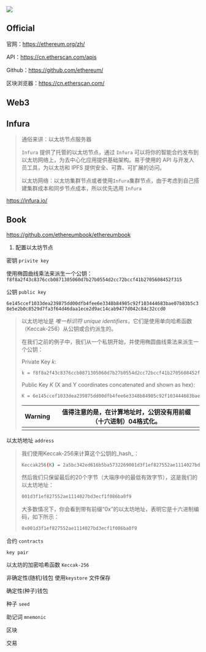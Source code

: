![](https://ethereum.org/static/28214bb68eb5445dcb063a72535bc90c/9019e/hero.webp)



## Official

官网：https://ethereum.org/zh/

API：https://cn.etherscan.com/apis

Github：https://github.com/ethereum/

区块浏览器：https://cn.etherscan.com/



## Web3



## Infura

> 通俗来讲：以太坊节点服务器
>
> `Infura` 提供了托管的以太坊节点，通过 `Infura` 可以将你的智能合约发布到以太坊网络上，为去中心化应用提供基础架构。易于使用的 API 与开发人员工具，为以太坊和 IPFS 提供安全、可靠、可扩展的访问。
>
> 以太坊网络：以太坊集群节点或者使用`Infura`集群节点，由于考虑到自己搭建集群成本和同步节点成本，所以优先选用 `Infura`

<https://infura.io/>



## Book

<https://github.com/ethereumbook/ethereumbook>



1. 配置以太坊节点

密钥 `privite key`

使用椭圆曲线乘法来派生一个公钥：`f8f8a2f43c8376ccb0871305060d7b27b0554d2cc72bccf41b2705608452f315`

公钥 `public key`

`6e145ccef1033dea239875dd00dfb4fee6e3348b84985c92f103444683bae07b83b5c38e5e2b0c8529d7fa3f64d46daa1ece2d9ac14cab9477d042c84c32ccd0`

> 以太坊地址是 *唯一标识符* *unique identifiers*，它们是使用单向哈希函数（Keccak-256）从公钥或合约派生的。
>
> 在我们之前的例子中，我们从一个私钥开始，并使用椭圆曲线乘法来派生一个公钥：
>
> Private Key *k*:
>
> ```bash
> k = f8f8a2f43c8376ccb0871305060d7b27b0554d2cc72bccf41b2705608452f315
> ```
>
> Public Key *K* (X and Y coordinates concatenated and shown as hex):
>
> ```bash
> K = 6e145ccef1033dea239875dd00dfb4fee6e3348b84985c92f103444683bae07b83b5c38e5e2b0c8529d7fa3f64d46daa1ece2d9ac14cab9477d042c84c32ccd0
> ```
>
> | Warning | 值得注意的是，在计算地址时，公钥没有用前缀（十六进制）04格式化。 |
> | ------- | ------------------------------------------------------------ |
> |         |                                                              |

以太坊地址 `address`

> 我们使用Keccak-256来计算这个公钥的_hash_：
>
> ```bash
> Keccak256(K) = 2a5bc342ed616b5ba5732269001d3f1ef827552ae1114027bd3ecf1f086ba0f9
> ```
>
> 然后我们只保留最后的20个字节（大端序中的最低有效字节），这是我们的以太坊地址：
>
> ```bash
> 001d3f1ef827552ae1114027bd3ecf1f086ba0f9
> ```
>
> 大多数情况下，你会看到带有前缀“0x”的以太坊地址，表明它是十六进制编码，如下所示：
>
> ```bash
> 0x001d3f1ef827552ae1114027bd3ecf1f086ba0f9
> ```

合约 `contracts`

`key pair`

以太坊的加密哈希函数 `Keccak-256`

非确定性(随机)钱包 使用`keystore` 文件保存

确定性(种子)钱包

种子 `seed`

助记词 `mnemonic`

区块

交易